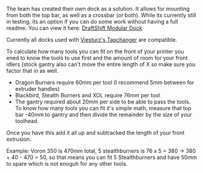 The team has created their own dock as a solution. It allows for mounting from both the top bar, as well as a crossbar (or both). While its currently still in testing, its an option if you can do some work without having a full readme. You can view it here: [DraftShift Modular Dock](https://github.com/DraftShift/ModularDock)

Currently all docks used with [Viesturz's Tapchanger](https://github.com/viesturz/tapchanger) are compatible.

To calculate how many tools you can fit on the front of your printer you ened to know the tools to use first and the amount of room for your front idlers (stock gantry also can't move the entire length of X so make sure you factor that in as well.

   - Dragon Burners require 60mm per tool (I recommend 5mm between for extruder handles)
   - Blackbird, Stealth Burners and XOL require 76mm per tool
   - The gantry required about 20mm per side to be able to pass the tools.  To know how many tools you can fit it's simple math, measure that top bar -40mm to gantry and then divide the remainder by the size of your toolhead.

Once you have this add it all up and subtracked the length of your front extrusion.

Example: Voron 350 is 470mm total, 5 stealthburners is 76 x 5 = 380 -> 380 + 40 - 470 = 50, so that means you can fit 5 Stealthburners and have 50mm to spare which is not enoguh for any other tools.
